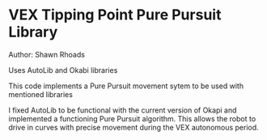 # VEX Tipping Point Pure Pursuit Library

Author: Shawn Rhoads

Uses AutoLib and Okabi libraries

This code implements a Pure Pursuit movement sytem to be used with mentioned libraries

I fixed AutoLib to be functional with the current version of Okapi and implemented a functioning Pure Pursuit algorithm. This allows the robot to drive in curves with precise movement during the VEX autonomous period.
